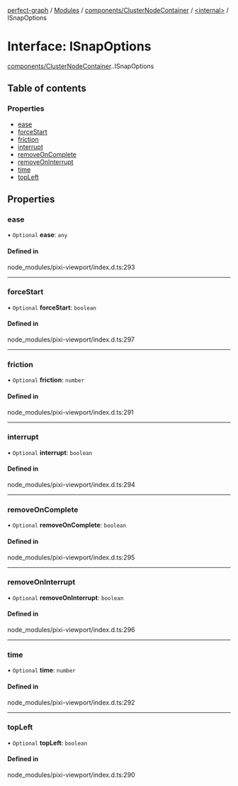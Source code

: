 [perfect-graph](../README.md) / [Modules](../modules.md) / [components/ClusterNodeContainer](../modules/components_ClusterNodeContainer.md) / [<internal\>](../modules/components_ClusterNodeContainer._internal_.md) / ISnapOptions

# Interface: ISnapOptions

[components/ClusterNodeContainer](../modules/components_ClusterNodeContainer.md).[<internal>](../modules/components_ClusterNodeContainer._internal_.md).ISnapOptions

## Table of contents

### Properties

- [ease](components_ClusterNodeContainer._internal_.ISnapOptions.md#ease)
- [forceStart](components_ClusterNodeContainer._internal_.ISnapOptions.md#forcestart)
- [friction](components_ClusterNodeContainer._internal_.ISnapOptions.md#friction)
- [interrupt](components_ClusterNodeContainer._internal_.ISnapOptions.md#interrupt)
- [removeOnComplete](components_ClusterNodeContainer._internal_.ISnapOptions.md#removeoncomplete)
- [removeOnInterrupt](components_ClusterNodeContainer._internal_.ISnapOptions.md#removeoninterrupt)
- [time](components_ClusterNodeContainer._internal_.ISnapOptions.md#time)
- [topLeft](components_ClusterNodeContainer._internal_.ISnapOptions.md#topleft)

## Properties

### ease

• `Optional` **ease**: `any`

#### Defined in

node_modules/pixi-viewport/index.d.ts:293

___

### forceStart

• `Optional` **forceStart**: `boolean`

#### Defined in

node_modules/pixi-viewport/index.d.ts:297

___

### friction

• `Optional` **friction**: `number`

#### Defined in

node_modules/pixi-viewport/index.d.ts:291

___

### interrupt

• `Optional` **interrupt**: `boolean`

#### Defined in

node_modules/pixi-viewport/index.d.ts:294

___

### removeOnComplete

• `Optional` **removeOnComplete**: `boolean`

#### Defined in

node_modules/pixi-viewport/index.d.ts:295

___

### removeOnInterrupt

• `Optional` **removeOnInterrupt**: `boolean`

#### Defined in

node_modules/pixi-viewport/index.d.ts:296

___

### time

• `Optional` **time**: `number`

#### Defined in

node_modules/pixi-viewport/index.d.ts:292

___

### topLeft

• `Optional` **topLeft**: `boolean`

#### Defined in

node_modules/pixi-viewport/index.d.ts:290
